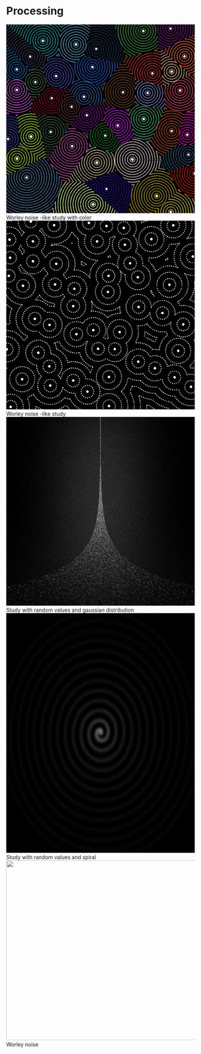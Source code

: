 # Processing

![worleydots-000002](https://github.com/lporanta/Processing/blob/master/demo/worleydots-000002.png)
Worley noise -like study with color
![worleydots-000026](https://github.com/lporanta/Processing/blob/master/demo/worleydots-000026.png)
Worley noise -like study
![randomStudy-000690](https://github.com/lporanta/Processing/blob/master/demo/randomStudy-000690.png)
Study with random values and gaussian distribution
<img src="https://github.com/lporanta/Processing/blob/master/demo/randomStudy-002863.png" width="640" height="640">
Study with random values and spiral
<img src="https://github.com/lporanta/Processing/blob/master/demo/ezgif-2-96863537cdc3.gif" width="640" height="480">
Worley noise
